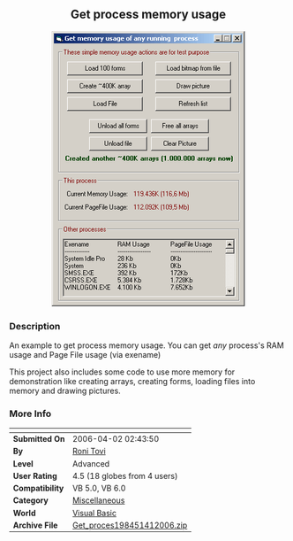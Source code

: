 ﻿<div align="center">

## Get process memory usage

<img src="PIC2006411851195976.gif">
</div>

### Description

An example to get process memory usage. You can get *any* process's RAM usage and Page File usage (via exename)

This project also includes some code to use more memory for demonstration like creating arrays, creating forms, loading files into memory and drawing pictures.
 
### More Info
 


<span>             |<span>
---                |---
**Submitted On**   |2006-04-02 02:43:50
**By**             |[Roni Tovi](https://github.com/Planet-Source-Code/PSCIndex/blob/master/ByAuthor/roni-tovi.md)
**Level**          |Advanced
**User Rating**    |4.5 (18 globes from 4 users)
**Compatibility**  |VB 5\.0, VB 6\.0
**Category**       |[Miscellaneous](https://github.com/Planet-Source-Code/PSCIndex/blob/master/ByCategory/miscellaneous__1-1.md)
**World**          |[Visual Basic](https://github.com/Planet-Source-Code/PSCIndex/blob/master/ByWorld/visual-basic.md)
**Archive File**   |[Get\_proces198451412006\.zip](https://github.com/Planet-Source-Code/roni-tovi-get-process-memory-usage__1-64872/archive/master.zip)








